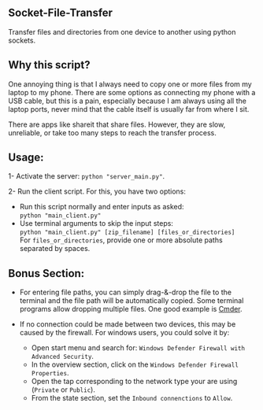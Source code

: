 ## Socket-File-Transfer
Transfer files and directories from one device to another using python sockets.

## Why this script?
One annoying thing is that I always need to copy one or more files from my laptop to my phone. There are some options as connecting my phone with a USB cable, but this is a pain, especially because I am always using all the laptop ports, never mind that the cable itself is usually far from where I sit.

There are apps like shareit that share files. However, they are slow, unreliable, or take too many steps to reach the transfer process.

## Usage:
1- Activate the server: `python "server_main.py"`.

2- Run the client script. For this, you have two options:
  - Run this script normally and enter inputs as asked:  
    `python "main_client.py"`
  - Use terminal arguments to skip the input steps:  
    `python "main_client.py" [zip_filename] [files_or_directories]`  
    For `files_or_directories`, provide one or more absolute paths separated by spaces.

## Bonus Section:
- For entering file paths, you can simply drag-&-drop the file to the terminal and the file path will be automatically copied. Some terminal programs allow dropping multiple files. One good example is [Cmder](https://cmder.app/).

- If no connection could be made between two devices, this may be caused by the firewall. For windows users, you could solve it by:
  - Open start menu and search for: `Windows Defender Firewall with Advanced Security`.
  - In the overview section, click on the `Windows Defender Firewall Properties`.
  - Open the tap corresponding to the network type your are using (`Private` or `Public`).
  - From the state section, set the `Inbound connenctions` to `Allow`.
